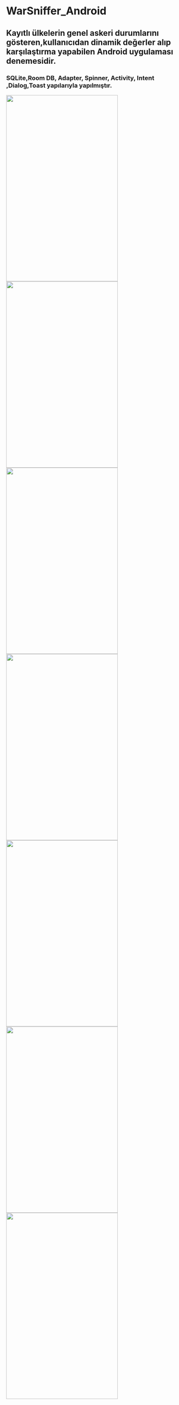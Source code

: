# WarSniffer_Android
## Kayıtlı ülkelerin genel askeri durumlarını gösteren,kullanıcıdan dinamik değerler alıp karşılaştırma yapabilen Android uygulaması denemesidir.
### SQLite,Room DB, Adapter, Spinner, Activity, Intent ,Dialog,Toast  yapılarıyla yapılmıştır.
<img align="left" height="500" width="300" src="https://user-images.githubusercontent.com/121498198/215816160-c50084fc-eabd-4905-a70b-2aa4b1fd41e1.jpeg"/>
<img align="left" height="500" width="300" src="https://user-images.githubusercontent.com/121498198/215819041-89dffdbd-5ee3-4581-b86f-7379a37521d7.jpeg"/>
<img align="left" height="500" width="300" src="https://user-images.githubusercontent.com/121498198/215816212-efcad0dc-9598-4d90-a8e5-30ce46d58bf7.jpeg"/>
<img align="left" height="500" width="300" src="https://user-images.githubusercontent.com/121498198/215816259-a53f4e0e-26e2-4750-a63c-14e6260b1b5d.jpeg"/>
<img align="left" height="500" width="300" src="https://user-images.githubusercontent.com/121498198/215816279-1eaceca8-2155-4cc3-aaa5-3099c76392c1.jpeg"/>
<img align="left" height="500" width="300" src="https://user-images.githubusercontent.com/121498198/215816269-7a21f28f-49e0-415f-a6c6-7a2d8856207a.jpeg"/>
<img align="left" height="500" width="300" src="https://user-images.githubusercontent.com/121498198/215818469-69db629c-d066-4317-b35f-5144de7d6725.jpeg"/>





